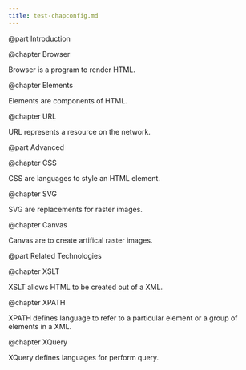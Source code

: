 ```yaml
---
title: test-chapconfig.md
---
```


@part Introduction

@chapter Browser

Browser is a program to render HTML.    

@chapter Elements

Elements are components of HTML.

@chapter URL     

URL represents a resource on the network.

@part Advanced     

@chapter CSS     

CSS are languages to style an HTML element.

@chapter SVG     

SVG are replacements for raster images.     

@chapter Canvas  

Canvas are to create artifical raster images.  

@part Related Technologies

@chapter XSLT    

XSLT allows HTML to be created out of a XML.   

@chapter XPATH   

XPATH defines language to refer to a particular element or a group of elements in a XML.

@chapter XQuery  

XQuery defines languages for perform query.



